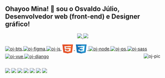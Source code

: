

<!--
**osvaldojulio/osvaldojulio** is a ✨ _special_ ✨ repository because its `README.md` (this file) appears on your GitHub profile.

Here are some ideas to get you started:

- 🔭 I’m currently working on ...
- 🌱 I’m currently learning ...
- 👯 I’m looking to collaborate on ...
- 🤔 I’m looking for help with ...
- 💬 Ask me about ...
- 📫 How to reach me: ...
- 😄 Pronouns: ...
- ⚡ Fun fact: ...
-->
## Ohayoo Mina! 👋 sou o Osvaldo Júlio, Desenvolvedor web (front-end) e Designer gráfico!
<!-- Actualmente estou estudando Vue & Node js por conta própria -->

<div align="center">
  <a href="https://github.com/osvaldojulio">
  <img height="180em" src="https://github-readme-stats.vercel.app/api?username=osvaldojulio&show_icons=true&theme=gruvbox&include_all_commits=true&count_private=true"/>
  <img height="180em" src="https://github-readme-stats.vercel.app/api/top-langs/?username=osvaldojulio&layout=compact&langs_count=7&theme=gruvbox"/>
</div>
<div style="display: inline_block"><br>
  <img align="center" alt="oj-bts" height="30" width="40" src="https://cdn.jsdelivr.net/gh/devicons/devicon/icons/bootstrap/bootstrap-original.svg">
  <img align="center" alt="oj-figma" height="30" width="40" src="https://cdn.jsdelivr.net/gh/devicons/devicon/icons/figma/figma-original.svg">
  <img align="center" alt="oj-js" height="30" width="40" src="https://cdn.jsdelivr.net/gh/devicons/devicon/icons/javascript/javascript-original.svg">
  <img align="center" alt="oj-html" height="30" width="40" src="https://raw.githubusercontent.com/devicons/devicon/master/icons/html5/html5-original.svg">
  <img align="center" alto="oj-css" height="30" width="40" src="https://raw.githubusercontent.com/devicons/devicon/master/icons/css3/css3-original.svg">
   <!--<img align="center" alt="oj-python" height="30" width="40" src="https://raw.githubusercontent.com/devicons/devicon/master/icons/python/python-original.svg">-->
  <img align="center" alt="oj-node" height="30" width="40" src="https://cdn.jsdelivr.net/gh/devicons/devicon/icons/nodejs/nodejs-original.svg">
  <img align="center" alt="oj-ps" height="30" width="40" src="https://cdn.jsdelivr.net/gh/devicons/devicon/icons/photoshop/photoshop-plain.svg">
  <img align="center" alt="oj-sass" height="30" width="40" src="https://cdn.jsdelivr.net/gh/devicons/devicon/icons/sass/sass-original.svg">
  <img align="center" alt="oj-vue" height="30" width="40" src="https://cdn.jsdelivr.net/gh/devicons/devicon/icons/vuejs/vuejs-original.svg">
  <!--<img align="center" alt="oj-git" height="30" width="40" src="https://cdn.jsdelivr.net/gh/devicons/devicon/icons/git/git-original.svg"> -->
  <img align="center" alt="oj-django" height="30" width="40" src="https://cdn.jsdelivr.net/gh/devicons/devicon/icons/django/django-original.svg">
   <!--<img align="right" alt="oj-pic" height="150" style="border-radius:50px;" src="https://media.discordapp.net/attachments/639956127056134178/890373478988013628/Publicacoes_Instagram_1_1.png?width=676&height=676"> -->
  <img alt="oj-pic" src="https://avatars.githubusercontent.com/u/56509130?v=4" data-canonical-src="https://github.com/osvaldojulio" style="max-width: 100%;" height="150" align="right">
</div>
  
  ##

<div> 
  <a href="https://www.linkedin.com/in/osvaldo-j%C3%BAlio-21492a142/" target="_blank"><img src="https://img.shields.io/badge/LinkedIn-0077B5?style=for-the-badge&logo=linkedin&logoColor=white" target="_blank"></a> 
  <a href="mailto:osvaldoerudito@gmail.com" target="_blank"><img src="https://img.shields.io/badge/Gmail-D14836?style=for-the-badge&logo=gmail&logoColor=white" target="_blank"></a>
 	<a href="https://web.facebook.com/osvaldojulio.antonio.5/" target="_blank"><img src="https://img.shields.io/badge/Facebook-1877F2?style=for-the-badge&logo=facebook&logoColor=white" target="_blank"></a>
  <a href="https://join.skype.com/invite/FYQ40Clxybqi" target="_blank"><img src="https://img.shields.io/badge/Skype-00AFF0?style=for-the-badge&logo=skype&logoColor=white" target="_blank"></a>
  <a href="https://dribbble.com/osvaldo-erudito" target="_blank"><img src="https://img.shields.io/badge/Dribbble-EA4C89?style=for-the-badge&logo=dribbble&logoColor=white" target="_blank"></a>
  <a href="https://www.behance.net/osvaldoerudito7" target="_blank"><img src="https://img.shields.io/badge/Behance-0054F7?style=for-the-badge&logo=behance&logoColor=white" target="_blank"></a>
  <a href="https://twitter.com/OsvaldoJlio8" target="_blank"><img src="https://img.shields.io/badge/Twitter-1DA1F2?style=for-the-badge&logo=twitter&logoColor=white" target="_blank"></a> 	
  
  
 <!--<p dir="auto"><a target="_blank" rel="noopener noreferrer" href="https://github.com/osvaldojulio/osvaldojulio/blob/output/github-contribution-grid-snake.svg"><img src="https://github.com/osvaldojulio/osvaldojulio/raw/output/github-contribution-grid-snake.svg" alt="Snake animation" style="max-width: 100%;"></a></p>-->
  
  <!--![Snake animation](https://github.com/osvaldojulio/osvaldojulio/blob/output/github-contribution-grid-snake.svg)-->
  
 
</div>
